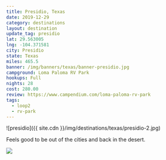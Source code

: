 ```yaml
---
title: Presidio, Texas
date: 2019-12-29
category: destinations
layout: destination
update_tag: presidio
lat: 29.563005
lng: -104.371581
city: Presidio
state: Texas
miles: 465.5
banner: /img/banners/texas/banner-presidio.jpg
campground: Loma Paloma RV Park
hookups: Full
nights: 28
cost: 280.00
review: https://www.campendium.com/loma-paloma-rv-park
tags:
  - loop2
  - rv-park
---
```


![presidio]({{ site.cdn }}/img/destinations/texas/presidio-2.jpg)

<p class="text-center">
    Feels good to be out of the cities and back in the desert.
</p>

<img src="{{ site.cdn }}/img/destinations/texas/presidio.jpg" />
